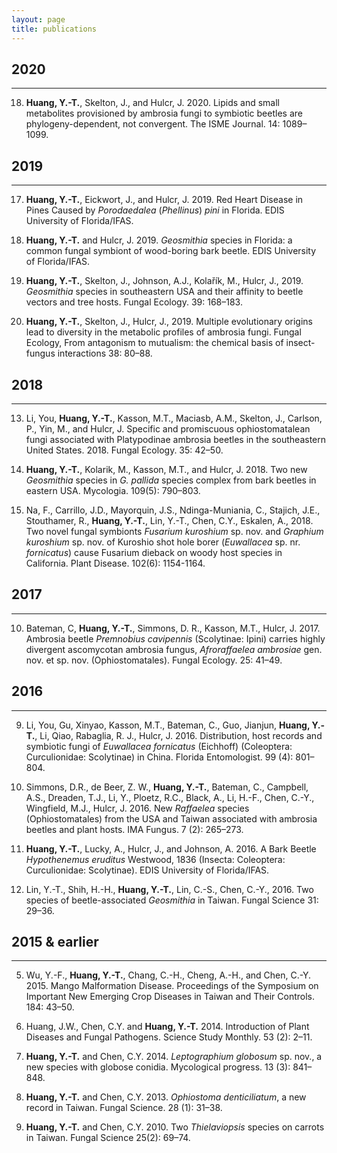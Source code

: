 ```yaml
---
layout: page
title: publications
---
```


## 2020
_____________
18. **Huang, Y.-T.**, Skelton, J., and Hulcr, J. 2020. Lipids and small metabolites provisioned by ambrosia fungi to symbiotic beetles are phylogeny-dependent, not convergent. The ISME Journal. 14: 1089–1099.

## 2019
_____________
17. **Huang, Y.-T.**, Eickwort, J., and Hulcr, J. 2019. Red Heart Disease in Pines Caused by _Porodaedalea_ (_Phellinus_) _pini_ in Florida. EDIS University of Florida/IFAS.

16. **Huang, Y.-T.** and Hulcr, J. 2019. _Geosmithia_ species in Florida: a common fungal symbiont of wood-boring bark beetle. EDIS University of Florida/IFAS.

15. **Huang, Y.-T.**, Skelton, J., Johnson, A.J., Kolařík, M., Hulcr, J., 2019. _Geosmithia_ species in southeastern USA and their affinity to beetle vectors and tree hosts. Fungal Ecology. 39: 168–183.

14. **Huang, Y.-T.**, Skelton, J., Hulcr, J., 2019. Multiple evolutionary origins lead to diversity in the metabolic profiles of ambrosia fungi. Fungal Ecology, From antagonism to mutualism: the chemical basis of insect-fungus interactions 38: 80–88.

## 2018
_____________
13. Li, You, **Huang, Y.-T.**, Kasson, M.T., Maciasb, A.M., Skelton, J., Carlson, P., Yin, M., and Hulcr, J. Specific and promiscuous ophiostomatalean fungi associated with Platypodinae ambrosia beetles in the southeastern United States. 2018. Fungal Ecology. 35: 42–50.

12. **Huang, Y.-T.**, Kolarik, M., Kasson, M.T., and Hulcr, J. 2018. Two new _Geosmithia_ species in _G. pallida_ species complex from bark beetles in eastern USA. Mycologia. 109(5): 790–803.

11. Na, F., Carrillo, J.D., Mayorquin, J.S., Ndinga-Muniania, C., Stajich, J.E., Stouthamer, R., **Huang, Y.-T.**, Lin, Y.-T., Chen, C.Y., Eskalen, A., 2018. Two novel fungal symbionts _Fusarium kuroshium_ sp. nov. and _Graphium kuroshium_ sp. nov. of Kuroshio shot hole borer (_Euwallacea_ sp. nr. _fornicatus_) cause Fusarium dieback on woody host species in California. Plant Disease. 102(6): 1154-1164.

## 2017
_____________
10. Bateman, C, **Huang, Y.-T.**, Simmons, D. R., Kasson, M.T., Hulcr, J. 2017. Ambrosia beetle _Premnobius cavipennis_ (Scolytinae: Ipini) carries highly divergent ascomycotan ambrosia fungus, _Afroraffaelea ambrosiae_ gen. nov. et sp. nov. (Ophiostomatales). Fungal Ecology. 25: 41–49.

## 2016
_____________
9. Li, You, Gu, Xinyao, Kasson, M.T., Bateman, C., Guo, Jianjun, **Huang, Y.-T.**, Li, Qiao, Rabaglia, R. J., Hulcr, J. 2016. Distribution, host records and symbiotic fungi of _Euwallacea fornicatus_ (Eichhoff) (Coleoptera: Curculionidae: Scolytinae) in China. Florida Entomologist. 99 (4): 801–804.

8. Simmons, D.R., de Beer, Z. W., **Huang, Y.-T.**, Bateman, C., Campbell, A.S., Dreaden, T.J., Li, Y., Ploetz, R.C., Black, A., Li, H.-F., Chen, C.-Y., Wingfield, M.J., Hulcr, J. 2016. New _Raffaelea_ species (Ophiostomatales) from the USA and Taiwan associated with ambrosia beetles and plant hosts. IMA Fungus. 7 (2): 265–273.

7. **Huang, Y.-T.**, Lucky, A., Hulcr, J., and Johnson, A. 2016. A Bark Beetle _Hypothenemus eruditus_ Westwood, 1836 (Insecta: Coleoptera: Curculionidae: Scolytinae). EDIS University of Florida/IFAS.

6. Lin, Y.-T., Shih, H.-H., **Huang, Y.-T.**, Lin, C.-S., Chen, C.-Y., 2016. Two species of beetle-associated _Geosmithia_ in Taiwan. Fungal Science 31: 29–36.

## 2015 & earlier
_____________
5. Wu, Y.-F., **Huang, Y.-T.**, Chang, C.-H., Cheng, A.-H., and Chen, C.-Y. 2015. Mango Malformation Disease. Proceedings of the Symposium on Important New Emerging Crop Diseases in Taiwan and Their Controls. 184: 43–50.

4. Huang, J.W., Chen, C.Y. and **Huang, Y.-T.** 2014. Introduction of Plant Diseases and Fungal Pathogens. Science Study Monthly. 53 (2): 2–11.

3. **Huang, Y.-T.** and Chen, C.Y. 2014. _Leptographium globosum_ sp. nov., a new species with globose conidia. Mycological progress. 13 (3): 841–848.

2. **Huang, Y.-T.** and Chen, C.Y. 2013. _Ophiostoma denticiliatum_, a new record in Taiwan. Fungal Science. 28 (1): 31–38.

1. **Huang, Y.-T.** and Chen, C.Y. 2010. Two _Thielaviopsis_ species on carrots in Taiwan. Fungal Science 25(2): 69–74.
